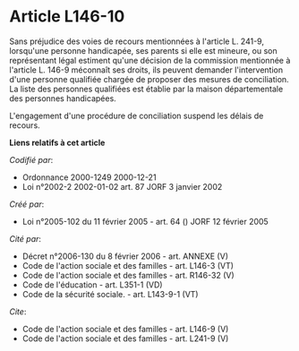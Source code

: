 # Article L146-10

Sans préjudice des voies de recours mentionnées à l'article L. 241-9, lorsqu'une personne handicapée, ses parents si elle est
mineure, ou son représentant légal estiment qu'une décision de la commission mentionnée à l'article L. 146-9 méconnaît ses
droits, ils peuvent demander l'intervention d'une personne qualifiée chargée de proposer des mesures de conciliation. La
liste des personnes qualifiées est établie par la maison départementale des personnes handicapées. 

L'engagement d'une procédure de conciliation suspend les délais de recours.

**Liens relatifs à cet article**

_Codifié par_:

  - Ordonnance 2000-1249 2000-12-21
  - Loi n°2002-2 2002-01-02 art. 87 JORF 3 janvier 2002

_Créé par_:

  - Loi n°2005-102 du 11 février 2005 - art. 64 () JORF 12 février 2005

_Cité par_:

  - Décret n°2006-130 du 8 février 2006 - art. ANNEXE (V)
  - Code de l'action sociale et des familles - art. L146-3 (VT)
  - Code de l'action sociale et des familles - art. R146-32 (V)
  - Code de l'éducation - art. L351-1 (VD)
  - Code de la sécurité sociale. - art. L143-9-1 (VT)

_Cite_:

  - Code de l'action sociale et des familles - art. L146-9 (V)
  - Code de l'action sociale et des familles - art. L241-9 (V)
